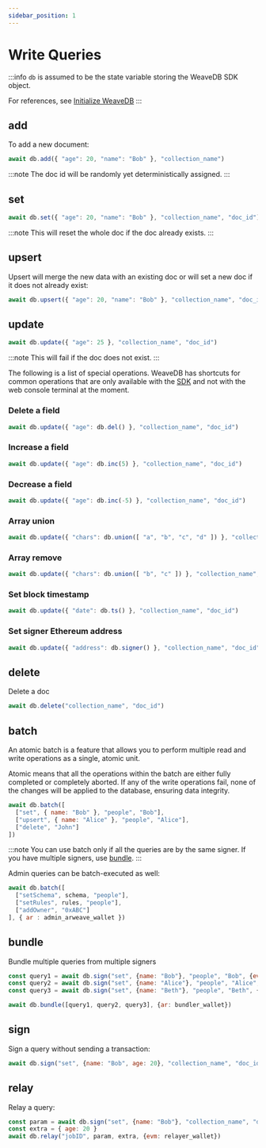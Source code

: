 ```yaml
---
sidebar_position: 1
---
```


# Write Queries

:::info
`db` is assumed to be the state variable storing the WeaveDB SDK object.

For references, see [Initialize WeaveDB](/docs/get-started#initialize-weavedb)
:::

## add

To add a new document:

```js
await db.add({ "age": 20, "name": "Bob" }, "collection_name")
```
:::note 
The doc id will be randomly yet deterministically assigned.
:::

## set

```js
await db.set({ "age": 20, "name": "Bob" }, "collection_name", "doc_id")
```
:::note 
This will reset the whole doc if the doc already exists.
:::

## upsert

Upsert will merge the new data with an existing doc or will set a new doc if it does not already exist:

```js
await db.upsert({ "age": 20, "name": "Bob" }, "collection_name", "doc_id")
```

## update

```js
await db.update({ "age": 25 }, "collection_name", "doc_id")
```
:::note 
This will fail if the doc does not exist.
:::

The following is a list of special operations. WeaveDB has shortcuts for common operations that are only available with the [SDK](https://docs.weavedb.dev/docs/category/weavedb-sdk) and not with the web console terminal at the moment.

### Delete a field

```js
await db.update({ "age": db.del() }, "collection_name", "doc_id")
```

### Increase a field

```js
await db.update({ "age": db.inc(5) }, "collection_name", "doc_id")
```

### Decrease a field

```js
await db.update({ "age": db.inc(-5) }, "collection_name", "doc_id")
```

### Array union

```js
await db.update({ "chars": db.union([ "a", "b", "c", "d" ]) }, "collection_name", "doc_id")
```

### Array remove

```js
await db.update({ "chars": db.union([ "b", "c" ]) }, "collection_name", "doc_id")
```

### Set block timestamp
```js
await db.update({ "date": db.ts() }, "collection_name", "doc_id")
```

### Set signer Ethereum address
```js
await db.update({ "address": db.signer() }, "collection_name", "doc_id")
```

## delete

Delete a doc

```js
await db.delete("collection_name", "doc_id")
```

## batch

An atomic batch is a feature that allows you to perform multiple read and write operations as a single, atomic unit. 

Atomic means that all the operations within the batch are either fully completed or completely aborted. If any of the write operations fail, none of the changes will be applied to the database, ensuring data integrity.

```js
await db.batch([
  ["set", { name: "Bob" }, "people", "Bob"],
  ["upsert", { name: "Alice" }, "people", "Alice"],
  ["delete", "John"]
])
```
:::note 
You can use batch only if all the queries are by the same signer. If you have multiple signers, use [bundle](write-queries#bundle). 
:::

Admin queries can be batch-executed as well:

```js
await db.batch([
  ["setSchema", schema, "people"],
  ["setRules", rules, "people"],
  ["addOwner", "0xABC"]
], { ar : admin_arweave_wallet })
```

## bundle

Bundle multiple queries from multiple signers

```js
const query1 = await db.sign("set", {name: "Bob"}, "people", "Bob", {evm: wallet1})
const query2 = await db.sign("set", {name: "Alice"}, "people", "Alice", {ii: wallet2})
const query3 = await db.sign("set", {name: "Beth"}, "people", "Beth", {ar: wallet3})

await db.bundle([query1, query2, query3], {ar: bundler_wallet})
```

## sign

Sign a query without sending a transaction:

```js
await db.sign("set", {name: "Bob", age: 20}, "collection_name", "doc_id")
```

## relay

Relay a query:

```js
const param = await db.sign("set", {name: "Bob"}, "collection_name", "doc_id")
const extra = { age: 20 }
await db.relay("jobID", param, extra, {evm: relayer_wallet})
```

<!-- /docs/authentication/auth.md -->
<!-- ## addAddressLink -->

<!-- /docs/authentication/auth.md -->
<!-- ## removeAddressLink -->

